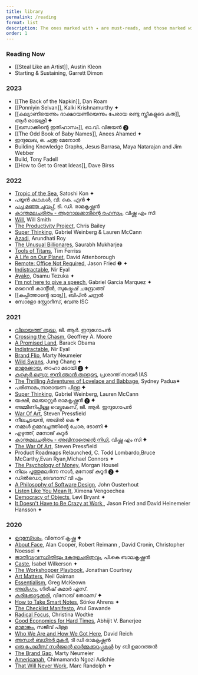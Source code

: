 ```yaml
---
title: library
permalink: /reading
format: list
description: The ones marked with ✦ are must-reads, and those marked with ❷ are re-reads. Check my <a href="/antilibrary"><b>Antilibrary </b></a> for the bigger list. ;)
order: 1
---
```



### Reading Now
- [[Steal Like an Artist]], Austin Kleon
- Starting & Sustaining, Garrett Dimon

### 2023
- [[The Back of the Napkin]], Dan Roam
- [[Ponniyin Selvan]], Kalki Krishnamurthy ✦
- [[കല്യാണിയെന്നും ദാക്ഷായണിയെന്നും പേരായ രണ്ടു സ്ത്രീകളുടെ കത]], ആർ രാജശ്രീ ✦
- [[ഖസാക്കിന്റെ ഇതിഹാസം]], ഓ.വി. വിജയൻ ❷
- [[The Odd Book of Baby Names]], Anees Ahamed ✦
- ഇന്ദുലേഖ, ഒ. ചന്തു മേനോൻ
- Building Knowledge Graphs, Jesus Barrasa, Maya Natarajan and Jim Webber 
- Build, Tony Fadell
- [[How to Get to Great Ideas]], Dave Birss

### 2022
- [Tropic of the Sea](https://amzn.to/3oJK6w0), Satoshi Kon ✦
- പയ്യൻ കഥകൾ, വി. കെ. എൻ  ✦
- [പച്ച മഞ്ഞ ചുവപ്പ്](https://amzn.to/3HIlCKW), ടി. ഡി. രാമകൃഷ്ണൻ 
- [കാന്തമലചരിതം - ആറോലക്കാടിന്റെ രഹസ്യം](https://amzn.to/3AUWWw1), വിഷ്ണു എം സി
- [Will](https://amzn.to/3KrhfoD), Will Smith
- [The Productivity Project](https://amzn.to/3tKHLm0), Chris Bailey
- [Super Thinking](https://amzn.to/3wY89KH), Gabriel Weinberg & Lauren McCann
- [Azadi](https://amzn.to/3atJTsx), Arundhati Roy
- [The Unusual Billionares](https://amzn.to/3wS1bqR), Saurabh Mukharjea
- [Tools of Titans](https://amzn.to/3LZcbYK), Tim Ferriss
- [A Life on Our Planet](https://amzn.to/3UhvBMQ), David Attenborough
- [Remote: Office Not Required](https://amzn.to/3B31vFX), Jason Fried ❷ ✦
- [Indistractable](https://amzn.to/3FikTBi), Nir Eyal
- [Ayako](https://amzn.to/3YOE6lV), Osamu Tezuka ✦
- [I'm not here to give a speech](https://amzn.to/3FXaAli), Gabriel Garcia Marquez ✦
- മറൈൻ കാന്റീൻ, സുഷ്മേഷ് ചന്ദ്രോത്ത്
- [[കപ്പിത്താന്റെ ഭാര്യ]], ബിപിൻ ചന്ദ്രൻ
- സോളോ സ്റ്റോറീസ്, വേണു ISC


### 2021 
- [വിലായത്ത് ബുദ്ധ](https://buybooks.mathrubhumi.com/product/vilayath-budha/), ജി. ആർ. ഇന്ദുഗോപൻ 
- [Crossing the Chasm](https://amzn.to/36x4kzQ), Geoffrey A. Moore
- [A Promised Land](https://amzn.to/3rf1ckc), Barack Obama
- [Indistractable](https://amzn.to/2TCEarH), Nir Eyal
- [Brand Flip](https://amzn.to/2Ue1OeN), Marty Neumeier
- [Wild Swans](https://amzn.to/3vrJ34o), Jung Chang ✦
- [മാമുക്കോയ](https://www.amazon.in/MAMUKKOYA-THAHA-MADAI/dp/8126414529), താഹാ മടായി ❷ ✦
- [കളക്ടർ ബ്രൊ: ഇനി ഞാൻ തള്ളട്ടെ](https://amzn.to/3BYh28Q), പ്രശാന്ത് നായർ IAS
- [The Thrilling Adventures of Lovelace and Babbage](https://amzn.to/3ib7nUt), Sydney Padua✦
- പരിണാമം,നാരായണ പിള്ള ✦
- [Super Thinking](https://amzn.to/2V6rNp9), Gabriel Weinberg, Lauren McCann
- യക്ഷി, മലയാറ്റൂർ രാമകൃഷ്ണൻ ❷ ✦
- അമ്മിണിപ്പിള്ള വെട്ടുകേസ്, ജി. ആർ. ഇന്ദുഗോപൻ
- [War Of Art](https://amzn.to/3x8JMIl), Steven Pressfield
- നീലച്ചടയന്‍, അഖില്‍ കെ ✦
- നമ്മള്‍ ഉമ്മവച്ചത്തിന്റെ ചോര, ടോണി ✦
- എഴുത്ത്, മനോജ് കുറൂര്‍
- [കാന്തമലചരിതം - അഖിനാതെന്റെ നിധി](https://amzn.to/3AUWWw1), വിഷ്ണു എം സി ✦
- [The War Of Art](https://amzn.to/3ro2kF7), Steven Pressfield
- Product Roadmaps Relaunched, C. Todd Lombardo,Bruce McCarthy,Evan Ryan,Michael Connors ✦
- [The Psychology of Money](https://amzn.to/3L2XiFG), Morgan Housel
- നിലം പൂത്തുമലർന്ന നാൾ, മനോജ് കുറൂർ ❷ ✦
- ഡില്‍ഡൊ,ദേവദാസ് വി എം
- [A Philosophy of Software Design](https://amzn.to/34sLFXY), John Ousterhout
- [Listen Like You Mean It](https://amzn.to/3IYuWKV), Ximena Vengoechea
- [Democracy of Objects](http://openhumanitiespress.org/books/download/Bryant_2011_Democracy-of-Objects.pdf), Levi Bryant ✦
- [It Doesn't Have to Be Crazy at Work ](https://basecamp.com/books/calm), Jason Fried and David Heinemeier Hansson ✦

### 2020
- [ഉറുമ്പ്ദേശം](https://www.flipkart.com/urumb-desam/p/itm90dc38292cba6?pid=RBKFWBJ8PQW99GVN), വിനോദ് കൃഷ്ണ ✦
- [About Face](https://amzn.to/38mFkvd), Alan Cooper, Robert Reimann , David Cronin, Christopher Noessel ✦
- [ജാതിവ്യവസ്ഥിതിയും കേരളചരിത്രവും](https://amzn.to/38kdsYU), പി.കെ ബാലകൃഷ്ണൻ
- [Caste](https://amzn.to/2KEj9IS), Isabel Wilkerson ✦
- [The Workshopper Playbook](https://www.workshopperplaybook.com/book-choice), Jonathan Courtney
- [Art Matters](https://amzn.to/2KoRlZ5), Neil Gaiman
- [Essentialism](https://amzn.to/3riMkSq), Greg McKeown
- [അലിംഗം](https://amzn.to/3av2h2c), ഗിരീഷ് കുമാർ എസ്.
- [കരിക്കോട്ടക്കരി](https://amzn.to/2KhatbI), വിനോയ് തോമസ് ✦
- [How to Take Smart Notes](https://amzn.to/2Khaqwy), Sönke Ahrens ✦
- [The Checklist Manifesto](https://amzn.to/3rnSn8H), Atul Gawande
- [Radical Focus](https://amzn.to/2LVPStS), Christina Wodtke
- [Good Economics for Hard Times](https://amzn.to/3rfFJrY), Abhijit V. Banerjee
- [മാമാങ്കം](https://amzn.to/3p95tVc), സജീവ് പിള്ള
- [Who We Are and How We Got Here](https://amzn.to/3p95FUq), David Reich
- [അന്ധര്‍ ബധിരര്‍ മൂകര്‍](https://amzn.to/34NEN4P), ടി ഡി രാമകൃഷ്ണൻ
- [ഒരു പോലീസ് സര്‍ജന്റെ ഓര്‍മ്മക്കുറുപ്പുകള്‍](https://amzn.to/38kCg2V) by ബി ഉമാദത്തൻ
- [The Brand Gap](https://amzn.to/2LKoeQj), Marty Neumeier
- [Americanah](https://amzn.to/38o7B4D), Chimamanda Ngozi Adichie
- [That Will Never Work](https://amzn.to/34wG6ok), Marc Randolph ✦